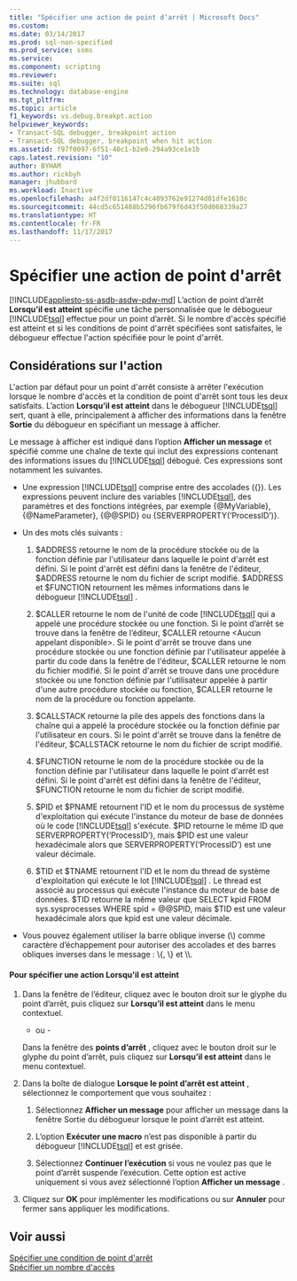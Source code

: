 ```yaml
---
title: "Spécifier une action de point d’arrêt | Microsoft Docs"
ms.custom: 
ms.date: 03/14/2017
ms.prod: sql-non-specified
ms.prod_service: ssms
ms.service: 
ms.component: scripting
ms.reviewer: 
ms.suite: sql
ms.technology: database-engine
ms.tgt_pltfrm: 
ms.topic: article
f1_keywords: vs.debug.breakpt.action
helpviewer_keywords:
- Transact-SQL debugger, breakpoint action
- Transact-SQL debugger, breakpoint when hit action
ms.assetid: f97f0097-6f51-40c1-b2e0-294a93ce1e1b
caps.latest.revision: "10"
author: BYHAM
ms.author: rickbyh
manager: jhubbard
ms.workload: Inactive
ms.openlocfilehash: a4f2df0116147c4c4093762e91274d01dfe1610c
ms.sourcegitcommit: 44cd5c651488b5296fb679f6d43f50d068339a27
ms.translationtype: HT
ms.contentlocale: fr-FR
ms.lasthandoff: 11/17/2017
---
```

# <a name="specify-a-breakpoint-action"></a>Spécifier une action de point d'arrêt
[!INCLUDE[appliesto-ss-asdb-asdw-pdw-md](../../includes/appliesto-ss-asdb-asdw-pdw-md.md)] L’action de point d’arrêt **Lorsqu’il est atteint** spécifie une tâche personnalisée que le débogueur [!INCLUDE[tsql](../../includes/tsql-md.md)] effectue pour un point d’arrêt. Si le nombre d'accès spécifié est atteint et si les conditions de point d'arrêt spécifiées sont satisfaites, le débogueur effectue l'action spécifiée pour le point d'arrêt.  
  
##  <a name="BKMK_ActionConsiderations"></a> Considérations sur l'action  
 L'action par défaut pour un point d'arrêt consiste à arrêter l'exécution lorsque le nombre d'accès et la condition de point d'arrêt sont tous les deux satisfaits. L’action **Lorsqu’il est atteint** dans le débogueur [!INCLUDE[tsql](../../includes/tsql-md.md)] sert, quant à elle, principalement à afficher des informations dans la fenêtre **Sortie** du débogueur en spécifiant un message à afficher.  
  
 Le message à afficher est indiqué dans l’option **Afficher un message** et spécifié comme une chaîne de texte qui inclut des expressions contenant des informations issues du [!INCLUDE[tsql](../../includes/tsql-md.md)] débogué. Ces expressions sont notamment les suivantes.  
  
-   Une expression [!INCLUDE[tsql](../../includes/tsql-md.md)] comprise entre des accolades ({}). Les expressions peuvent inclure des variables [!INCLUDE[tsql](../../includes/tsql-md.md)], des paramètres et des fonctions intégrées, par exemple {@MyVariable}, {@NameParameter}, {@@SPID} ou {SERVERPROPERTY(‘ProcessID’)}.  
  
-   Un des mots clés suivants :  
  
    1.  $ADDRESS retourne le nom de la procédure stockée ou de la fonction définie par l'utilisateur dans laquelle le point d'arrêt est défini. Si le point d'arrêt est défini dans la fenêtre de l'éditeur, $ADDRESS retourne le nom du fichier de script modifié. $ADDRESS et $FUNCTION retournent les mêmes informations dans le débogueur [!INCLUDE[tsql](../../includes/tsql-md.md)] .  
  
    2.  $CALLER retourne le nom de l'unité de code [!INCLUDE[tsql](../../includes/tsql-md.md)] qui a appelé une procédure stockée ou une fonction. Si le point d’arrêt se trouve dans la fenêtre de l’éditeur, $CALLER retourne \<Aucun appelant disponible>. Si le point d'arrêt se trouve dans une procédure stockée ou une fonction définie par l'utilisateur appelée à partir du code dans la fenêtre de l'éditeur, $CALLER retourne le nom du fichier modifié. Si le point d'arrêt se trouve dans une procédure stockée ou une fonction définie par l'utilisateur appelée à partir d'une autre procédure stockée ou fonction, $CALLER retourne le nom de la procédure ou fonction appelante.  
  
    3.  $CALLSTACK retourne la pile des appels des fonctions dans la chaîne qui a appelé la procédure stockée ou la fonction définie par l'utilisateur en cours. Si le point d'arrêt se trouve dans la fenêtre de l'éditeur, $CALLSTACK retourne le nom du fichier de script modifié.  
  
    4.  $FUNCTION retourne le nom de la procédure stockée ou de la fonction définie par l'utilisateur dans laquelle le point d'arrêt est défini. Si le point d'arrêt est défini dans la fenêtre de l'éditeur, $FUNCTION retourne le nom du fichier de script modifié.  
  
    5.  $PID et $PNAME retournent l'ID et le nom du processus de système d'exploitation qui exécute l'instance du moteur de base de données où le code [!INCLUDE[tsql](../../includes/tsql-md.md)] s'exécute. $PID retourne le même ID que SERVERPROPERTY(‘ProcessID’), mais $PID est une valeur hexadécimale alors que SERVERPROPERTY(‘ProcessID’) est une valeur décimale.  
  
    6.  $TID et $TNAME retournent l'ID et le nom du thread de système d'exploitation qui exécute le lot [!INCLUDE[tsql](../../includes/tsql-md.md)] . Le thread est associé au processus qui exécute l'instance du moteur de base de données. $TID retourne la même valeur que SELECT kpid FROM sys.sysprocesses WHERE spid = @@SPID, mais $TID est une valeur hexadécimale alors que kpid est une valeur décimale.  
  
-   Vous pouvez également utiliser la barre oblique inverse (\\) comme caractère d’échappement pour autoriser des accolades et des barres obliques inverses dans le message : \\{, \\} et \\\\.  
  
#### <a name="to-specify-a-when-hit-action"></a>Pour spécifier une action Lorsqu'il est atteint  
  
1.  Dans la fenêtre de l’éditeur, cliquez avec le bouton droit sur le glyphe du point d’arrêt, puis cliquez sur **Lorsqu’il est atteint** dans le menu contextuel.  
  
     - ou -  
  
     Dans la fenêtre des **points d’arrêt** , cliquez avec le bouton droit sur le glyphe du point d’arrêt, puis cliquez sur **Lorsqu’il est atteint** dans le menu contextuel.  
  
2.  Dans la boîte de dialogue **Lorsque le point d’arrêt est atteint** , sélectionnez le comportement que vous souhaitez :  
  
    1.  Sélectionnez **Afficher un message** pour afficher un message dans la fenêtre Sortie du débogueur lorsque le point d’arrêt est atteint.  
  
    2.  L’option **Exécuter une macro** n’est pas disponible à partir du débogueur [!INCLUDE[tsql](../../includes/tsql-md.md)] et est grisée.  
  
    3.  Sélectionnez **Continuer l’exécution** si vous ne voulez pas que le point d’arrêt suspende l’exécution. Cette option est active uniquement si vous avez sélectionné l’option **Afficher un message** .  
  
3.  Cliquez sur **OK** pour implémenter les modifications ou sur **Annuler** pour fermer sans appliquer les modifications.  
  
## <a name="see-also"></a>Voir aussi  
 [Spécifier une condition de point d'arrêt](../../relational-databases/scripting/specify-a-breakpoint-condition.md)   
 [Spécifier un nombre d'accès](../../relational-databases/scripting/specify-a-hit-count.md)  
  
  
